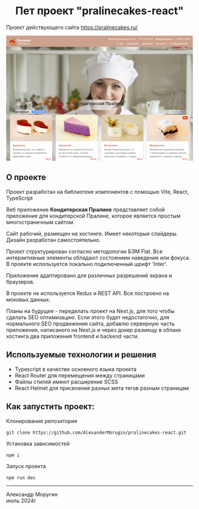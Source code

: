 <h1 align="center">Пет проект "pralinecakes-react"</h1>

Проект действующего сайта https://pralinecakes.ru/

![Pralinecakes Demo](/pralinecakes.png)

## О проекте ##

Проект разработан на библиотеке компонентов с помощью Vite, React, TypeScript

Веб приложение **Кондитерская Пралине** представляет собой приложение для кондитерской Пралине, которое является простым многостраничным сайтом.

Сайт рабочий, размещен на хостинге. Имеет некоторые слайдеры. Дизайн разработан самостоятельно.

Проект структурирован согласно методологии БЭМ Flat. Все интерактивные элементы обладают состоянием наведения или фокуса. В проекте используется локально подключенный шрифт 'Inter'.

Приложение адаптировано для различных разрешений экрана и браузеров.

В проекте не используется Redux и REST API. Все построено на моковых данных.

Планы на будущее - переделать проект на Next.js, для того чтобы сделать SEO оптимизацию. Если этого будет недостаточно, для нормального SEO продвижения сайта, добавлю серверную часть приложения, написаного на Nest.js и через докер размещу в облаке хостинга два приложения frontend и backend части.

## Используемые технологии и решения ##
- Typescript в качестве основного языка проекта
- React Router для перемещения между страницами
- Файлы стилей имеют расширение SCSS
- React Helmet для присвоения разных мета тегов разным страницам

## Как запустить проект: ##
Клонирование репозитория
```
git clone https://github.com/AlexanderMorugin/pralinecakes-react.git
```
Установка зависимостей
```
npm i
```
Запуск проекта
```
npm run dev
```

--------
Александр Моругин\
июль 2024г
